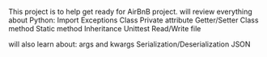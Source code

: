 This project is to help get ready for AirBnB project.
will review everything about Python:
Import
Exceptions
Class
Private attribute
Getter/Setter
Class method
Static method
Inheritance
Unittest
Read/Write file

will also learn about:
args and kwargs
Serialization/Deserialization
JSON
